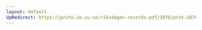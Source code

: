 ```yaml
---
layout: default
UpRedirect: https://pruto.im.uu.se/riksdagen-records-pdf/1876/prot-1876--fk--021/prot-1876--fk--021_004.pdf
---
```

